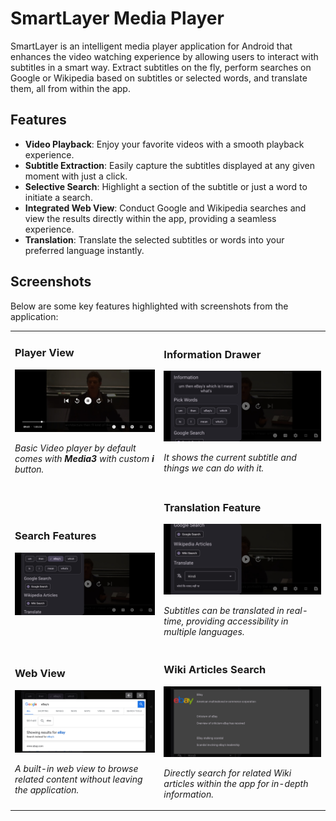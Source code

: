 # SmartLayer Media Player

SmartLayer is an intelligent media player application for Android that enhances the video watching experience by allowing users to interact with subtitles in a smart way. Extract subtitles on the fly, perform searches on Google or Wikipedia based on subtitles or selected words, and translate them, all from within the app.

## Features

- **Video Playback**: Enjoy your favorite videos with a smooth playback experience.
- **Subtitle Extraction**: Easily capture the subtitles displayed at any given moment with just a click.
- **Selective Search**: Highlight a section of the subtitle or just a word to initiate a search.
- **Integrated Web View**: Conduct Google and Wikipedia searches and view the results directly within the app, providing a seamless experience.
- **Translation**: Translate the selected subtitles or words into your preferred language instantly.

## Screenshots

Below are some key features highlighted with screenshots from the application:

<table>
  <tr>
    <td>
      <h3>Player View</h3>
      <img src="screenshots/player_view.jpg" alt="Player View" width="400" />
      <p><i>Basic Video player by default comes with <b>Media3</b> with custom <b>i</b> button.</i></p>
    </td>
    <td>
      <h3>Information Drawer</h3>
      <img src="screenshots/info_drawer.jpg" alt="Information Drawer" width="400" />
      <p><i>It shows the current subtitle and things we can do with it.</i></p>
    </td>
  </tr>
  <tr>
    <td>
      <h3>Search Features</h3>
      <img src="screenshots/search_features.jpg" alt="Search Features" width="400" />
      <!-- Description for Search Features can be added here -->
    </td>
    <td>
      <h3>Translation Feature</h3>
      <img src="screenshots/translation_feature.jpg" alt="Translation Feature" width="400" />
      <p><i>Subtitles can be translated in real-time, providing accessibility in multiple languages.</i></p>
    </td>
  </tr>
  <tr>
    <td>
      <h3>Web View</h3>
      <img src="screenshots/web_view.jpg" alt="Web View" width="400" />
      <p><i>A built-in web view to browse related content without leaving the application.</i></p>
    </td>
    <td>
      <h3>Wiki Articles Search</h3>
      <img src="screenshots/wiki_articles_search.jpg" alt="Wiki Articles Search" width="400" />
      <p><i>Directly search for related Wiki articles within the app for in-depth information.</i></p>
    </td>
  </tr>
</table>
